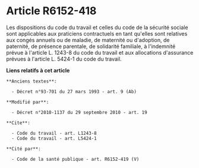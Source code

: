 # Article R6152-418

Les dispositions du code du travail et celles du code de la sécurité sociale sont applicables aux praticiens contractuels en
tant qu'elles sont relatives aux congés annuels ou de maladie, de maternité ou d'adoption, de paternité, de présence
parentale, de solidarité familiale, à l'indemnité prévue à l'article L. 1243-8 du code du travail et aux allocations
d'assurance prévues à l'article L. 5424-1 du code du travail.

**Liens relatifs à cet article**

	**Anciens textes**:

	  - Décret n°93-701 du 27 mars 1993 - art. 9 (Ab)

	**Modifié par**:

	  - Décret n°2010-1137 du 29 septembre 2010 - art. 19

	**Cite**:

	  - Code du travail - art. L1243-8
	  - Code du travail - art. L5424-1

	**Cité par**:

	  - Code de la santé publique - art. R6152-419 (V)
